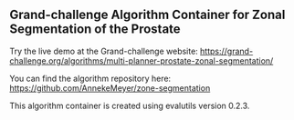 ## Grand-challenge Algorithm Container for Zonal Segmentation of the Prostate


Try the live demo at the Grand-challenge website: https://grand-challenge.org/algorithms/multi-planner-prostate-zonal-segmentation/


You can find the algorithm repository here: https://github.com/AnnekeMeyer/zone-segmentation

This algorithm container is created using evalutils version 0.2.3.
